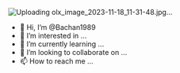 ![Uploading olx_image_2023-11-18_11-31-48.jpg…]()
- 👋 Hi, I’m @Bachan1989
- 👀 I’m interested in ...
- 🌱 I’m currently learning ...
- 💞️ I’m looking to collaborate on ...
- 📫 How to reach me ...

<!---
Bachan1989/Bachan1989 is a ✨ special ✨ repository because its `README.md` (this file) appears on your GitHub profile.
You can click the Preview link to take a look at your changes.
--->
